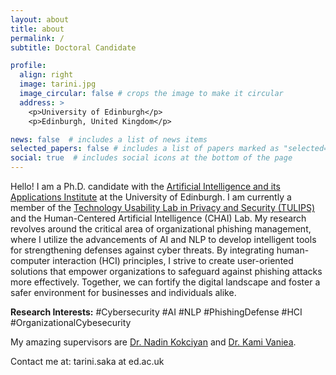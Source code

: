 ```yaml
---
layout: about
title: about
permalink: /
subtitle: Doctoral Candidate

profile:
  align: right
  image: tarini.jpg
  image_circular: false # crops the image to make it circular
  address: >
    <p>University of Edinburgh</p>
    <p>Edinburgh, United Kingdom</p>

news: false  # includes a list of news items
selected_papers: false # includes a list of papers marked as "selected={true}"
social: true  # includes social icons at the bottom of the page
---
```

Hello! I am a Ph.D. candidate with the [Artificial Intelligence and its Applications Institute](https://web.inf.ed.ac.uk/aiai) at the University of Edinburgh. I am currently a member of the [Technology Usability Lab in Privacy and Security (TULIPS)](https://groups.inf.ed.ac.uk/tulips/) and the Human-Centered Artificial Intelligence (CHAI) Lab. My research revolves around the critical area of organizational phishing management, where I utilize the advancements of AI and NLP to develop intelligent tools for strengthening defenses against cyber threats. By integrating human-computer interaction (HCI) principles, I strive to create user-oriented solutions that empower organizations to safeguard against phishing attacks more effectively. Together, we can fortify the digital landscape and foster a safer environment for businesses and individuals alike.


**Research Interests:** #Cybersecurity #AI #NLP #PhishingDefense #HCI #OrganizationalCybesecurity

My amazing supervisors are [Dr. Nadin Kokciyan](http://www.nadinkokciyan.com/) and [Dr. Kami Vaniea](https://vaniea.com/).

Contact me at: tarini.saka at ed.ac.uk
